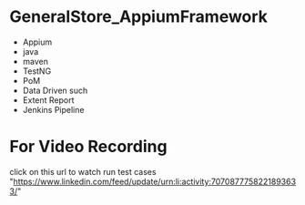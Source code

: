 # GeneralStore_AppiumFramework
 - Appium
 - java 
 - maven 
 - TestNG
 - PoM
 - Data Driven such 
 - Extent Report
 - Jenkins Pipeline
# For Video Recording
click on this url to watch run test cases "https://www.linkedin.com/feed/update/urn:li:activity:7070877758221893633/"
